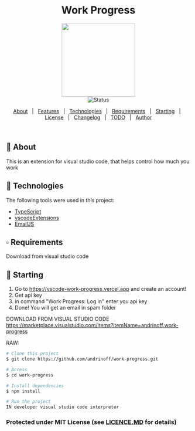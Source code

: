 <h1 align="center">Work Progress</h1>

<p align="center">
  <img src = "https://i.imgur.com/lqnLurl.png" height = 200px width = 200px>
  <br>
  <img alt="Status" src="https://img.shields.io/badge/status-released-brightgreen">
</p>

<p align="center">
  <a href="#dart-about">About</a> &#xa0; | &#xa0; 
  <a href="#sparkles-features">Features</a> &#xa0; | &#xa0;
  <a href="#rocket-technologies">Technologies</a> &#xa0; | &#xa0;
  <a href="#white_check_mark-requirements">Requirements</a> &#xa0; | &#xa0;
  <a href="#checkered_flag-starting">Starting</a> &#xa0; | &#xa0;
  <a href="LICENCE.MD">License</a> &#xa0; | &#xa0;
  <a href="CHANGELOG.md">Changelog</a> &#xa0; | &#xa0;
  <a href="TODO.md">TODO</a> &#xa0; | &#xa0;
  <a href="https://github.com/andrinoff" target="_blank">Author</a>
</p>

<br>

## 🎯 About ##

This is an extension for visual studio code, that helps control how much you work


## 🚀 Technologies ##

The following tools were used in this project:

- [TypeScript](https://www.typescriptlang.org/)
- [vscodeExtensions](https://code.visualstudio.com/api/)
- [EmailJS](https://www.emailjs.com/)


## ▫️ Requirements ##

Download from visual studio code

## 🏁 Starting ##

1. Go to https://vscode-work-progress.vercel.app and create an account!
2. Get api key
3. in command "Work Progress: Log in" enter you api key
4. Done! You will get an email in spam folder



DOWNLOAD FROM VISUAL STUDIO CODE
https://marketplace.visualstudio.com/items?itemName=andrinoff.work-progress

RAW:
```bash
# Clone this project
$ git clone https://github.com/andrinoff/work-progress.git

# Access
$ cd work-progress

# Install dependencies
$ npm install

# Run the project
IN developer visual studio code interpreter
```

### Protected under MIT License (see [LICENCE.MD](LICENCE.MD) for details)
